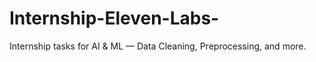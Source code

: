 # Internship-Eleven-Labs-
Internship tasks for AI &amp; ML — Data Cleaning, Preprocessing, and more.
